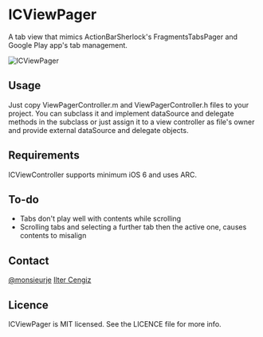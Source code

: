 ICViewPager
===========

A tab view that mimics ActionBarSherlock's FragmentsTabsPager and Google Play app's tab management.

<img src="https://dl.dropboxusercontent.com/u/17948706/Resources/SS.png" alt="ICViewPager" title="ICViewPager">

## Usage

Just copy ViewPagerController.m and ViewPagerController.h files to your project.
You can subclass it and implement dataSource and delegate methods in the subclass or just assign it to a view controller as file's owner and provide external dataSource and delegate objects.

## Requirements

ICViewController supports minimum iOS 6 and uses ARC.

## To-do
- Tabs don't play well with contents while scrolling
- Scrolling tabs and selecting a further tab then the active one, causes contents to misalign

## Contact
[@monsieurje](https://twitter.com/monsieurje)
[Ilter Cengiz](mailto:me@iltercengiz.info)

## Licence
ICViewPager is MIT licensed. See the LICENCE file for more info.
